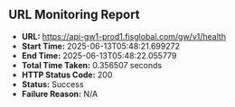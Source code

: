 ## URL Monitoring Report

- **URL:** https://api-gw1-prod1.fisglobal.com/gw/v1/health
- **Start Time:** 2025-06-13T05:48:21.699272
- **End Time:** 2025-06-13T05:48:22.055779
- **Total Time Taken:** 0.356507 seconds
- **HTTP Status Code:** 200
- **Status:** Success
- **Failure Reason:** N/A
